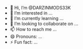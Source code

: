 - 👋 Hi, I’m @DARZINMODS33K
- 👀 I’m interested in ...
- 🌱 I’m currently learning ...
- 💞️ I’m looking to collaborate on ...
- 📫 How to reach me ...
- 😄 Pronouns: ...
- ⚡ Fun fact: ...

<!---
DARZINMODS33K/DARZINMODS33K is a ✨ special ✨ repository because its `README.md` (this file) appears on your GitHub profile.
You can click the Preview link to take a look at your changes.- 👋 Hi, I’m @DARZINMODS33K
- 👀 I’m interested in ...
- 🌱 I’m currently learning ...
- 💞️ I’m looking to collaborate on ...
- 📫 How to reach me ...
- 😄 Pronouns: ...
- ⚡ Fun fact: ...

<!---
DARZINMODS33K/DARZINMODS33K is a ✨ special ✨ repository because its `README.md` (this file) appears on your GitHub profile.
You can click the Preview link to take a look at your changes.
